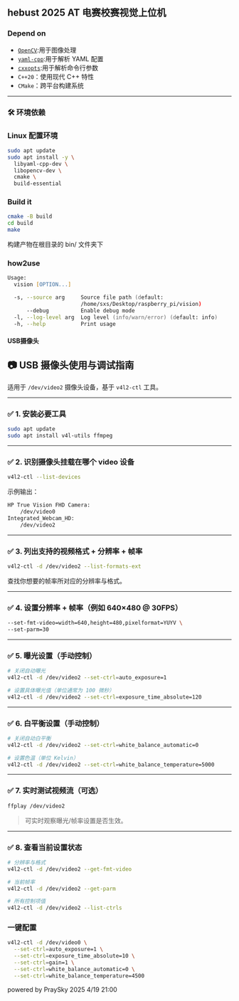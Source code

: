 ## hebust 2025 AT 电赛校赛视觉上位机

### Depend on

- [`OpenCV`](https://opencv.org/):用于图像处理
- [`yaml-cpp`](https://github.com/jbeder/yaml-cpp):用于解析 YAML 配置
- [`cxxopts`](https://github.com/jarro2783/cxxopts):用于解析命令行参数
- `C++20`：使用现代 C++ 特性
- `CMake`：跨平台构建系统

---

### 🛠️ 环境依赖

### Linux 配置环境

```zsh
sudo apt update
sudo apt install -y \
  libyaml-cpp-dev \
  libopencv-dev \
  cmake \
  build-essential
```

### Build it

```zsh
cmake -B build
cd build
make
```

构建产物在根目录的 bin/ 文件夹下

### how2use

```zsh
Usage:
  vision [OPTION...]

  -s, --source arg     Source file path (default: 
                       /home/sxs/Desktop/raspberry_pi/vision)
      --debug          Enable debug mode
  -l, --log-level arg  Log level (info/warn/error) (default: info)
  -h, --help           Print usage
```

#### USB摄像头

## 📷 USB 摄像头使用与调试指南

适用于 `/dev/video2` 摄像头设备，基于 `v4l2-ctl` 工具。

------

### ✅ 1. 安装必要工具

```sh
sudo apt update
sudo apt install v4l-utils ffmpeg
```

------

### ✅ 2. 识别摄像头挂载在哪个 video 设备

```sh
v4l2-ctl --list-devices
```

示例输出：

```sh
HP True Vision FHD Camera:
    /dev/video0
Integrated_Webcam_HD:
    /dev/video2
```

------

### ✅ 3. 列出支持的视频格式 + 分辨率 + 帧率

```sh
v4l2-ctl -d /dev/video2 --list-formats-ext
```

查找你想要的帧率所对应的分辨率与格式。

------

### ✅ 4. 设置分辨率 + 帧率（例如 640×480 @ 30FPS）

```sh
--set-fmt-video=width=640,height=480,pixelformat=YUYV \
--set-parm=30
```

------

### ✅ 5. 曝光设置（手动控制）

```sh
# 关闭自动曝光
v4l2-ctl -d /dev/video2 --set-ctrl=auto_exposure=1

# 设置具体曝光值（单位通常为 100 微秒）
v4l2-ctl -d /dev/video2 --set-ctrl=exposure_time_absolute=120
```

------

### ✅ 6. 白平衡设置（手动控制）

```sh
# 关闭自动白平衡
v4l2-ctl -d /dev/video2 --set-ctrl=white_balance_automatic=0

# 设置色温（单位 Kelvin）
v4l2-ctl -d /dev/video2 --set-ctrl=white_balance_temperature=5000
```

------

### ✅ 7. 实时测试视频流（可选）

```sh
ffplay /dev/video2
```

> 可实时观察曝光/帧率设置是否生效。

------

### ✅ 8. 查看当前设置状态

```sh
# 分辨率与格式
v4l2-ctl -d /dev/video2 --get-fmt-video

# 当前帧率
v4l2-ctl -d /dev/video2 --get-parm

# 所有控制项值
v4l2-ctl -d /dev/video2 --list-ctrls
```

### 一键配置

```sh
v4l2-ctl -d /dev/video0 \
  --set-ctrl=auto_exposure=1 \
  --set-ctrl=exposure_time_absolute=10 \
  --set-ctrl=gain=1 \
  --set-ctrl=white_balance_automatic=0 \
  --set-ctrl=white_balance_temperature=4500

```

powered by PraySky 2025 4/19 21:00

